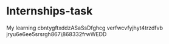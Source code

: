 # Internships-task
My learning 
cbntygftxddzASaSsDfghcg
verfwcvfyjhyt4trzdfvb jryu6e6ee5srsrgh867\868332frwWEDD